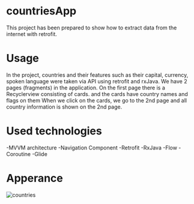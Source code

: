 # countriesApp
This project has been prepared to show how to extract data from the internet with retrofit.

# Usage
In the project, countries and their features such as their capital, currency, spoken language were taken via API using retrofit and rxJava.
We have 2 pages (fragments) in the application. On the first page there is a Recyclerview consisting of cards. and the cards have country names and flags on them
When we click on the cards, we go to the 2nd page and all country information is shown on the 2nd page.

# Used technologies
  -MVVM architecture
  -Navigation Component
  -Retrofit
  -RxJava
  -Flow
  -Coroutine
  -Glide

# Apperance
![countries](https://github.com/canSeyit33/countriesApp/assets/135758037/758b20c1-a353-4619-a2cd-790f1117abaf)

